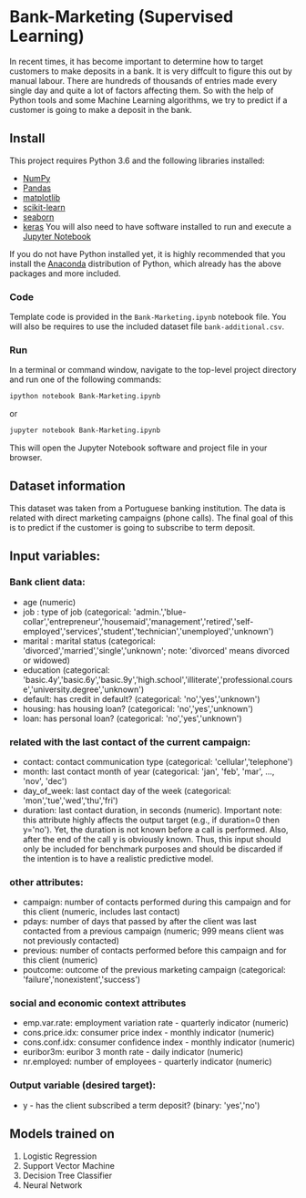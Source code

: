 # Bank-Marketing (Supervised Learning)
In recent times, it has become important to determine how to target customers to make deposits in a bank. It is very diffcult to figure this out by manual labour. There are hundreds of thousands of entries made every single day and quite a lot of factors affecting them. So with the help of Python tools and some Machine Learning algorithms, we try to predict if a customer is going to make a deposit in the bank. 

## Install
This project requires Python 3.6 and the following libraries installed:
- [NumPy](http://www.numpy.org/)
- [Pandas](http://pandas.pydata.org)
- [matplotlib](http://matplotlib.org/)
- [scikit-learn](http://scikit-learn.org/stable/)
- [seaborn](https://seaborn.pydata.org/)
- [keras](https://keras.io/)
You will also need to have software installed to run and execute a [Jupyter Notebook](http://ipython.org/notebook.html)

If you do not have Python installed yet, it is highly recommended that you install the [Anaconda](http://continuum.io/downloads) distribution of Python, which already has the above packages and more included.

### Code
Template code is provided in the `Bank-Marketing.ipynb` notebook file. You will also be requires to use the included dataset file `bank-additional.csv`.

### Run
In a terminal or command window, navigate to the top-level project directory and run one of the following commands:

```bash
ipython notebook Bank-Marketing.ipynb
```  
or
```bash
jupyter notebook Bank-Marketing.ipynb
```

This will open the Jupyter Notebook software and project file in your browser.

## Dataset information
This dataset was taken from a Portuguese banking institution. The data is related with direct marketing campaigns (phone calls). The final goal of this is to predict if the customer is going to subscribe to term deposit. 

## Input variables:
### Bank client data:
- age (numeric)
- job : type of job (categorical: 'admin.','blue-collar','entrepreneur','housemaid','management','retired','self-employed','services','student','technician','unemployed','unknown')
- marital : marital status (categorical: 'divorced','married','single','unknown'; note: 'divorced' means divorced or widowed)
- education (categorical: 'basic.4y','basic.6y','basic.9y','high.school','illiterate','professional.course','university.degree','unknown')
- default: has credit in default? (categorical: 'no','yes','unknown')
- housing: has housing loan? (categorical: 'no','yes','unknown')
- loan: has personal loan? (categorical: 'no','yes','unknown')
### related with the last contact of the current campaign:
- contact: contact communication type (categorical: 'cellular','telephone') 
- month: last contact month of year (categorical: 'jan', 'feb', 'mar', ..., 'nov', 'dec')
- day_of_week: last contact day of the week (categorical: 'mon','tue','wed','thu','fri')
- duration: last contact duration, in seconds (numeric). Important note: this attribute highly affects the output target (e.g., if duration=0 then y='no'). Yet, the duration is not known before a call is performed. Also, after the end of the call y is obviously known. Thus, this input should only be included for benchmark purposes and should be discarded if the intention is to have a realistic predictive model.
### other attributes:
- campaign: number of contacts performed during this campaign and for this client (numeric, includes last contact)
- pdays: number of days that passed by after the client was last contacted from a previous campaign (numeric; 999 means client was not previously contacted)
- previous: number of contacts performed before this campaign and for this client (numeric)
- poutcome: outcome of the previous marketing campaign (categorical: 'failure','nonexistent','success')
### social and economic context attributes
- emp.var.rate: employment variation rate - quarterly indicator (numeric)
- cons.price.idx: consumer price index - monthly indicator (numeric) 
- cons.conf.idx: consumer confidence index - monthly indicator (numeric) 
- euribor3m: euribor 3 month rate - daily indicator (numeric)
- nr.employed: number of employees - quarterly indicator (numeric)

### Output variable (desired target):
- y - has the client subscribed a term deposit? (binary: 'yes','no')
## Models trained on
1. Logistic Regression
2. Support Vector Machine
3. Decision Tree Classifier
4. Neural Network
